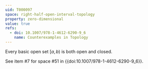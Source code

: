 ```yaml
---
uid: T000097
space: right-half-open-interval-topology
property: zero-dimensional
value: true
refs:
  - doi: 10.1007/978-1-4612-6290-9_6
    name: Counterexamples in Topology
---
```

Every basic open set $[a,b)$ is both open and closed.

See item #7 for space #51 in {{doi:10.1007/978-1-4612-6290-9_6}}.
